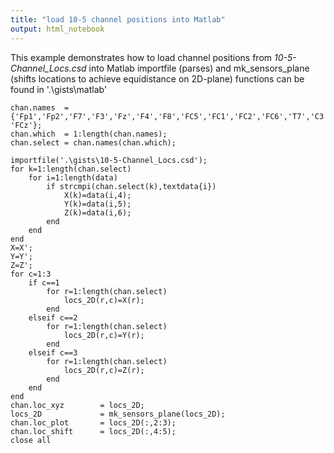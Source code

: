 ```yaml
---
title: "load 10-5 channel positions into Matlab"
output: html_notebook
---
```

This example demonstrates how to load channel positions from _10-5-Channel_Locs.csd_ into Matlab
importfile (parses) and mk_sensors_plane (shifts locations to achieve equidistance on 2D-plane) functions can be found in '.\gists\matlab'


```{matlab}
chan.names  = {'Fp1','Fp2','F7','F3','Fz','F4','F8','FC5','FC1','FC2','FC6','T7','C3','Cz','C4','T8','CP5','CP1','CP2','CP6','P7','P3','Pz','P4','P8','O1','Oz','O2','AF7','AF3','AF4','AF8','F5','F1','F2','F6','FT7','FC3','FC4','FT8','C5','C1','C2','C6','TP7','CP3','CPz','CP4','TP8','P5','P1','P2','P6','PO7','PO3','POz','PO4','PO8', 'FCz'};
chan.which  = 1:length(chan.names);
chan.select = chan.names(chan.which);

importfile('.\gists\10-5-Channel_Locs.csd');
for k=1:length(chan.select)
    for i=1:length(data)
        if strcmpi(chan.select(k),textdata{i})
            X(k)=data(i,4);
            Y(k)=data(i,5);
            Z(k)=data(i,6);
        end
    end
end
X=X';
Y=Y';
Z=Z';
for c=1:3
    if c==1
        for r=1:length(chan.select)
            locs_2D(r,c)=X(r);
        end
    elseif c==2
        for r=1:length(chan.select)
            locs_2D(r,c)=Y(r);
        end
    elseif c==3
        for r=1:length(chan.select)
            locs_2D(r,c)=Z(r);
        end
    end
end    
chan.loc_xyz        = locs_2D;
locs_2D             = mk_sensors_plane(locs_2D);
chan.loc_plot       = locs_2D(:,2:3);
chan.loc_shift      = locs_2D(:,4:5);
close all
```